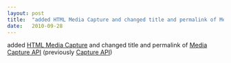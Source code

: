 ```yaml
---
layout: post
title:  "added HTML Media Capture and changed title and permalink of Media Capture API (previously Capture API)"
date:   2010-09-28
---
```


added [HTML Media Capture](/spec/html-media-capture) and changed title and permalink of [Media Capture API](/spec/media-capture-api) (previously [Capture API](/spec/capture-api))

